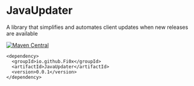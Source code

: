 # JavaUpdater
A library that simplifies and automates client updates when new releases are available

[![Maven Central](https://maven-badges.herokuapp.com/maven-central/io.github.Fi0x/JavaUpdater/badge.svg)](https://maven-badges.herokuapp.com/maven-central/io.github.Fi0x/JavaUpdater/)
```
<dependency>
  <groupId>io.github.Fi0x</groupId>
  <artifactId>JavaUpdater</artifactId>
  <version>0.0.1</version>
</dependency>
```
